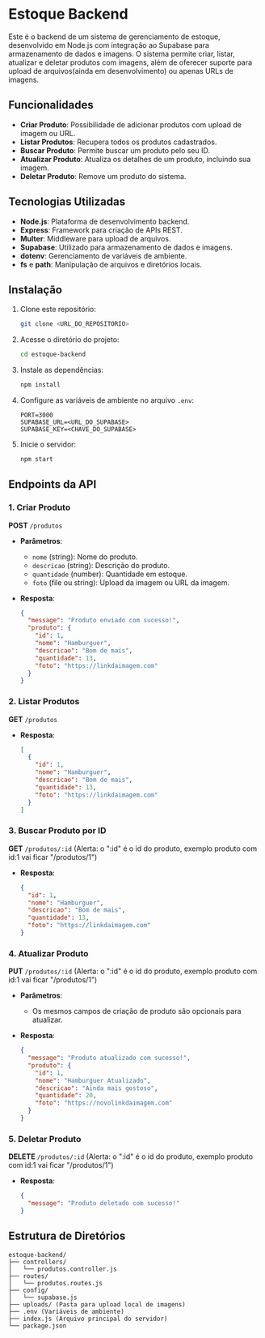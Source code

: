 # Estoque Backend

Este é o backend de um sistema de gerenciamento de estoque, desenvolvido em Node.js com integração ao Supabase para armazenamento de dados e imagens. O sistema permite criar, listar, atualizar e deletar produtos com imagens, além de oferecer suporte para upload de arquivos(ainda em desenvolvimento) ou apenas URLs de imagens.

## Funcionalidades

- **Criar Produto**: Possibilidade de adicionar produtos com upload de imagem ou URL.
- **Listar Produtos**: Recupera todos os produtos cadastrados.
- **Buscar Produto**: Permite buscar um produto pelo seu ID.
- **Atualizar Produto**: Atualiza os detalhes de um produto, incluindo sua imagem.
- **Deletar Produto**: Remove um produto do sistema.

## Tecnologias Utilizadas

- **Node.js**: Plataforma de desenvolvimento backend.
- **Express**: Framework para criação de APIs REST.
- **Multer**: Middleware para upload de arquivos.
- **Supabase**: Utilizado para armazenamento de dados e imagens.
- **dotenv**: Gerenciamento de variáveis de ambiente.
- **fs** e **path**: Manipulação de arquivos e diretórios locais.

## Instalação

1. Clone este repositório:
   ```bash
   git clone <URL_DO_REPOSITORIO>
   ```

2. Acesse o diretório do projeto:
   ```bash
   cd estoque-backend
   ```

3. Instale as dependências:
   ```bash
   npm install
   ```

4. Configure as variáveis de ambiente no arquivo `.env`:
   ```env
   PORT=3000
   SUPABASE_URL=<URL_DO_SUPABASE>
   SUPABASE_KEY=<CHAVE_DO_SUPABASE>
   ```

5. Inicie o servidor:
   ```bash
   npm start
   ```

## Endpoints da API

### 1. Criar Produto
**POST** `/produtos`

- **Parâmetros**:
  - `nome` (string): Nome do produto.
  - `descricao` (string): Descrição do produto.
  - `quantidade` (number): Quantidade em estoque.
  - `foto` (file ou string): Upload da imagem ou URL da imagem.

- **Resposta**:
  ```json
  {
    "message": "Produto enviado com sucesso!",
    "produto": {
      "id": 1,
      "nome": "Hamburguer",
      "descricao": "Bom de mais",
      "quantidade": 13,
      "foto": "https://linkdaimagem.com"
    }
  }
  ```

### 2. Listar Produtos
**GET** `/produtos`

- **Resposta**:
  ```json
  [
    {
      "id": 1,
      "nome": "Hamburguer",
      "descricao": "Bom de mais",
      "quantidade": 13,
      "foto": "https://linkdaimagem.com"
    }
  ]
  ```

### 3. Buscar Produto por ID
**GET** `/produtos/:id` (Alerta: o ":id" é o id do produto, exemplo produto com id:1 vai ficar "/produtos/1")

- **Resposta**:
  ```json
  {
    "id": 1,
    "nome": "Hamburguer",
    "descricao": "Bom de mais",
    "quantidade": 13,
    "foto": "https://linkdaimagem.com"
  }
  ```

### 4. Atualizar Produto
**PUT** `/produtos/:id` (Alerta: o ":id" é o id do produto, exemplo produto com id:1 vai ficar "/produtos/1")

- **Parâmetros**:
  - Os mesmos campos de criação de produto são opcionais para atualizar.

- **Resposta**:
  ```json
  {
    "message": "Produto atualizado com sucesso!",
    "produto": {
      "id": 1,
      "nome": "Hamburguer Atualizado",
      "descricao": "Ainda mais gostoso",
      "quantidade": 20,
      "foto": "https://novolinkdaimagem.com"
    }
  }
  ```

### 5. Deletar Produto
**DELETE** `/produtos/:id` (Alerta: o ":id" é o id do produto, exemplo produto com id:1 vai ficar "/produtos/1")

- **Resposta**:
  ```json
  {
    "message": "Produto deletado com sucesso!"
  }
  ```

## Estrutura de Diretórios

```
estoque-backend/
├── controllers/
│   └── produtos.controller.js
├── routes/
│   └── produtos.routes.js
├── config/
│   └── supabase.js
├── uploads/ (Pasta para upload local de imagens)
├── .env (Variáveis de ambiente)
├── index.js (Arquivo principal do servidor)
└── package.json
```